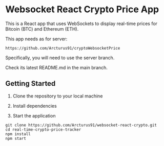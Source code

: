 # Websocket React Crypto Price App

This is a React app that uses WebSockets to display real-time prices for Bitcoin (BTC) and Ethereum (ETH).

This app needs as for server:

```
https://github.com/Arcturus91/cryptoWebsocketPrice
```

Specifically, you will need to use the server branch.

Check its latest README.md in the main branch.

## Getting Started

1. Clone the repository to your local machine

2. Install dependencies

3. Start the application

```
git clone https://github.com/Arcturus91/websocket-react-crypto.git
cd real-time-crypto-price-tracker
npm install
npm start
```
